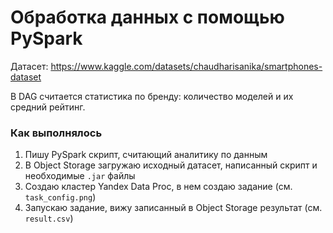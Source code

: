 # Обработка данных с помощью PySpark

Датасет: https://www.kaggle.com/datasets/chaudharisanika/smartphones-dataset

В DAG считается статистика по бренду: количество моделей и их средний рейтинг.

### Как выполнялось

1. Пишу PySpark скрипт, считающий аналитику по данным
2. В Object Storage загружаю исходный датасет, написанный скрипт и необходимые `.jar` файлы
3. Создаю кластер Yandex Data Proc, в нем создаю задание (см. `task_config.png`)
4. Запускаю задание, вижу записанный в Object Storage результат (см. `result.csv`)
